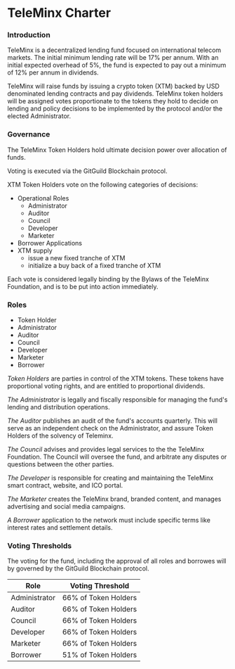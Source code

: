 # TeleMinx Charter

### Introduction

TeleMinx is a decentralized lending fund focused on international telecom markets. The initial minimum lending rate will be 17% per annum. With an initial expected overhead of 5%, the fund is expected to pay out a minimum of 12% per annum in dividends.

TeleMinx will raise funds by issuing a crypto token (XTM) backed by USD denominated lending contracts and pay dividends. TeleMinx token holders will be assigned votes proportionate to the tokens they hold to decide on lending and policy decisions to be implemented by the protocol and/or the elected Administrator.

### Governance

The TeleMinx Token Holders hold ultimate decision power over allocation of funds.

Voting is executed via the GitGuild Blockchain protocol.

XTM Token Holders vote on the following categories of decisions:

+ Operational Roles
  + Administrator
  + Auditor
  + Council
  + Developer
  + Marketer
+ Borrower Applications
+ XTM supply
  + issue a new fixed tranche of XTM
  + initialize a buy back of a fixed tranche of XTM
  
Each vote is considered legally binding by the Bylaws of the TeleMinx Foundation, and is to be put into action immediately.

### Roles

+ Token Holder
+ Administrator
+ Auditor
+ Council
+ Developer
+ Marketer
+ Borrower

*Token Holders* are parties in control of the XTM tokens. These tokens have proportional voting rights, and are entitled to proportional dividends.

*The Administrator* is legally and fiscally responsible for managing the fund's lending and distribution operations.

*The Auditor* publishes an audit of the fund's accounts quarterly. This will serve as an independent check on the Administrator, and assure Token Holders of the solvency of Teleminx.

*The Council* advises and provides legal services to the the TeleMinx Foundation. The Council will oversee the fund, and arbitrate any disputes or questions between the other parties.

*The Developer* is responsible for creating and maintaining the TeleMinx smart contract, website, and ICO portal.

*The Marketer* creates the TeleMinx brand, branded content, and manages advertising and social media campaigns.

*A Borrower* application to the network must include specific terms like interest rates and settlement details.

### Voting Thresholds

The voting for the fund, including the approval of all roles and borrowes will by governed by the GitGuild Blockchain protocol.

| Role          | Voting Threshold      |
|---------------|-----------------------|
| Administrator | 66% of Token Holders  |
| Auditor	| 66% of Token Holders  |
| Council	| 66% of Token Holders  |
| Developer	| 66% of Token Holders  |
| Marketer	| 66% of Token Holders  |
| Borrower	| 51% of Token Holders  |